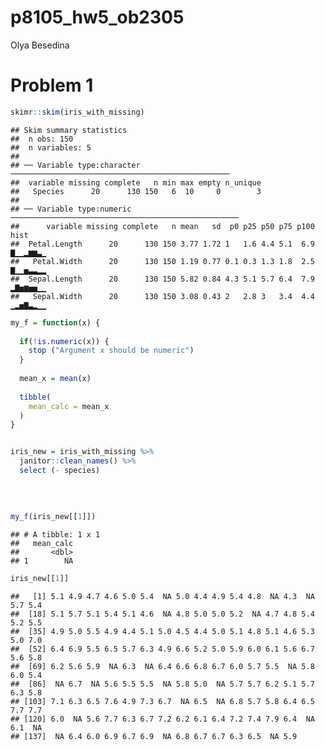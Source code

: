 p8105\_hw5\_ob2305
================
Olya Besedina

# Problem 1

``` r
skimr::skim(iris_with_missing)
```

    ## Skim summary statistics
    ##  n obs: 150 
    ##  n variables: 5 
    ## 
    ## ── Variable type:character ─────────────────────────────────────────────────
    ##  variable missing complete   n min max empty n_unique
    ##   Species      20      130 150   6  10     0        3
    ## 
    ## ── Variable type:numeric ───────────────────────────────────────────────────
    ##      variable missing complete   n mean   sd  p0 p25 p50 p75 p100     hist
    ##  Petal.Length      20      130 150 3.77 1.72 1   1.6 4.4 5.1  6.9 ▇▁▁▂▆▆▃▁
    ##   Petal.Width      20      130 150 1.19 0.77 0.1 0.3 1.3 1.8  2.5 ▇▁▁▅▃▃▂▂
    ##  Sepal.Length      20      130 150 5.82 0.84 4.3 5.1 5.7 6.4  7.9 ▂▇▅▆▅▅▁▁
    ##   Sepal.Width      20      130 150 3.08 0.43 2   2.8 3   3.4  4.4 ▁▂▅▇▃▂▁▁

``` r
my_f = function(x) {
  
  if(!is.numeric(x)) {
    stop ("Argument x should be numeric")
  } 
  
  mean_x = mean(x)
  
  tibble(
    mean_calc = mean_x
  )
}


iris_new = iris_with_missing %>% 
  janitor::clean_names() %>% 
  select (- species)
  
  
  
  
my_f(iris_new[[1]])
```

    ## # A tibble: 1 x 1
    ##   mean_calc
    ##       <dbl>
    ## 1        NA

``` r
iris_new[[1]]
```

    ##   [1] 5.1 4.9 4.7 4.6 5.0 5.4  NA 5.0 4.4 4.9 5.4 4.8  NA 4.3  NA 5.7 5.4
    ##  [18] 5.1 5.7 5.1 5.4 5.1 4.6  NA 4.8 5.0 5.0 5.2  NA 4.7 4.8 5.4 5.2 5.5
    ##  [35] 4.9 5.0 5.5 4.9 4.4 5.1 5.0 4.5 4.4 5.0 5.1 4.8 5.1 4.6 5.3 5.0 7.0
    ##  [52] 6.4 6.9 5.5 6.5 5.7 6.3 4.9 6.6 5.2 5.0 5.9 6.0 6.1 5.6 6.7 5.6 5.8
    ##  [69] 6.2 5.6 5.9  NA 6.3  NA 6.4 6.6 6.8 6.7 6.0 5.7 5.5  NA 5.8 6.0 5.4
    ##  [86]  NA 6.7  NA 5.6 5.5 5.5  NA 5.8 5.0  NA 5.7 5.7 6.2 5.1 5.7 6.3 5.8
    ## [103] 7.1 6.3 6.5 7.6 4.9 7.3 6.7  NA 6.5  NA 6.8 5.7 5.8 6.4 6.5 7.7 7.7
    ## [120] 6.0  NA 5.6 7.7 6.3 6.7 7.2 6.2 6.1 6.4 7.2 7.4 7.9 6.4  NA 6.1  NA
    ## [137]  NA 6.4 6.0 6.9 6.7 6.9  NA 6.8 6.7 6.7 6.3 6.5  NA 5.9
